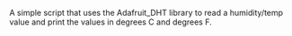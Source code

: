 A simple script that uses the Adafruit_DHT library to read a humidity/temp value and print the values in degrees C and degrees F.
